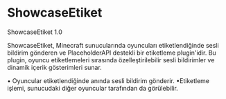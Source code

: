 # ShowcaseEtiket
ShowcaseEtiket 1.0

ShowcaseEtiket, Minecraft sunucularında oyuncuları etiketlendiğinde sesli bildirim gönderen ve PlaceholderAPI destekli bir etiketleme plugin'idir. Bu plugin, oyuncu etiketlemeleri sırasında özelleştirilebilir sesli bildirimler ve dinamik içerik gösterimleri sunar.

• Oyuncular etiketlendiğinde anında sesli bildirim gönderir.
•Etiketleme işlemi, sunucudaki diğer oyuncular tarafından da görülebilir.

